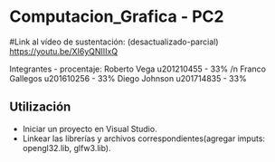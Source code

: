 # Computacion_Grafica - PC2

#Link al vídeo de sustentación: (desactualizado-parcial)
https://youtu.be/XI6yQNIIIxQ

Integrantes - procentaje:
Roberto Vega   u201210455 - 33% /n
Franco Gallegos   u201610256 - 33%
 Diego Johnson   u201714835 - 33%


## Utilización
  - Iniciar un proyecto en Visual Studio.
  - Linkear las librerías y archivos correspondientes(agregar imputs: opengl32.lib, glfw3.lib).

